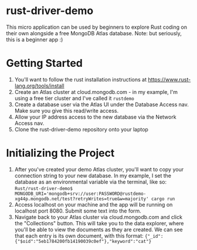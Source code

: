 # rust-driver-demo
This micro application can be used by beginners to explore Rust coding on their own alongside a free MongoDB Atlas database. Note: but seriously, this is a beginner app :)

# Getting Started
1. You'll want to follow the rust installation instructions at https://www.rust-lang.org/tools/install
2. Create an Atlas cluster at cloud.mongodb.com - in my example, I'm using a free tier cluster and I've called it `rustdemo`
3. Create a database user via the Atlas UI under the  Database Access nav. Make sure you give this read/write access.
4. Allow your IP address access to the new database via the Network Access nav.
5. Clone the rust-driver-demo repository onto your laptop


# Initializing the Project
1. After you've created your demo Atlas cluster, you'll want to copy your connection string to your new database. In my example, I set the database as an environmental variable via the terminal, like so:
`Rust/rust-driver-demo$ MONGODB_URI='mongodb+srv://user:PASSWORD@rustdemo-xg44p.mongodb.net/test?retryWrites=true&w=majority' cargo run`
2. Access localhost on your machine and the app will be running on localhost port 8080. Submit some text into the form. 
3. Navigate back to your Atlas cluster via cloud.mongodb.com and click the "Collections" button. This will take you to the data explorer, where you'll be able to view the documents as they are created. We can see that each entry is its own document, with this format:
`{"_id":{"$oid":"5eb1784200fb14190039c0ef"},"keyword":"cat"}`






